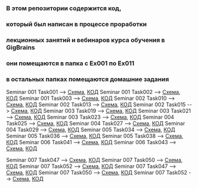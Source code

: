 ### В этом репозитории содержится код,
### который был написан в процессе проработки
### лекционных занятий и вебинаров курса обучения в GigBrains
### они помещаются в папка с Ex001 по Ex011
### в остальных папках помещаются домашние задания
Seminar 001 Task001 --> [Схема](/Sem001_001/Blockchart001.drawio.png), [КОД](/Sem001_001/Program.cs)
Seminar 001 Task002 --> [Схема](/Sem001_002/Blockchart002.drawio.png), [КОД](/Sem001_002/Program.cs)
Seminar 001 Task003 --> [Схема](/Sem001_003/Blockchart003.drawio.png), [КОД](/Sem001_003/Program.cs)
Seminar 002 Task010 --> [Схема](/Sem002_010/Blockchart010.drawio.png), [КОД](/Sem002_010/Program.cs)
Seminar 002 Task013 --> [Схема](/Sem002_013/Blockchart013.drawio.png), [КОД](/Sem002_013/Program.cs)
Seminar 002 Task015 --> [Схема](/Sem002_015/Blockchart015.drawio.png), [КОД](/Sem002_015/Program.cs)
Seminar 003 Task019 --> [Схема](/Sem003_019/Blockchart019.drawio.png), [КОД](/Sem003_019/Program.cs)
Seminar 003 Task021 --> [Схема](/Sem003_021/Blockchart021.drawio.png), [КОД](/Sem003_021/Program.cs)
Seminar 003 Task023 --> [Схема](/Sem003_023/Blockchart023.drawio.png), [КОД](/Sem003_023/Program.cs)
Seminar 004 Task025 --> [Схема](/Sem004_025/Blockchart025.drawio.png), [КОД](/Sem004_025/Program.cs)
Seminar 004 Task027 --> [Схема](/Sem004_027/Blockchart027.drawio.png), [КОД](/Sem004_027/Program.cs)
Seminar 004 Task029 --> [Схема](/Sem004_029/Blockchart029.drawio.png), [КОД](/Sem004_029/Program.cs)
Seminar 005 Task034 --> [Схема](/Sem005_034/Blockchart034.drawio.png), [КОД](/Sem005_034/Program.cs)
Seminar 005 Task036 --> [Схема](/Sem005_036/Blockchart036.drawio.png), [КОД](/Sem005_036/Program.cs)
Seminar 005 Task038 --> [Схема](/Sem005_038/Blockchart038.drawio.png), [КОД](/Sem005_038/Program.cs)
Seminar 006 Task041 --> [Схема](/Sem006_041/Blockchart041.drawio.png), [КОД](/Sem006_041/Program.cs)
Seminar 006 Task043 --> [Схема](/Sem006_043/Blockchart043.drawio.png), [КОД](/Sem006_043/Program.cs)

Seminar 007 Task047 --> [Схема](/Sem007_047/Blockchart047.drawio.png), [КОД](/Sem007_047/Program.cs)
Seminar 007 Task050 --> [Схема](/Sem007_050/Blockchart050.drawio.png), [КОД](/Sem007_050/Program.cs)
Seminar 007 Task052 --> [Схема](/Sem007_052/Blockchart052.drawio.png), [КОД](/Sem007_052/Program.cs)
Seminar 007 Task047 --> [Схема](/Sem008_054/Blockchart054.drawio.png), [КОД](/Sem008_054/Program.cs)
Seminar 007 Task050 --> [Схема](/Sem008_056/Blockchart056.drawio.png), [КОД](/Sem008_056/Program.cs)
Seminar 007 Task052 --> [Схема](/Sem008_060/Blockchart060.drawio.png), [КОД](/Sem008_060/Program.cs)
